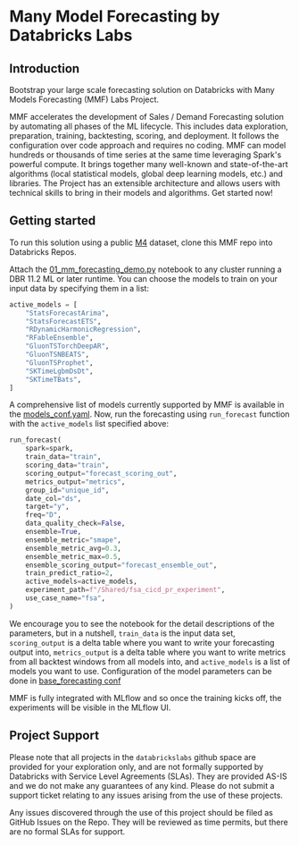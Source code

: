 # Many Model Forecasting by Databricks Labs

## Introduction

Bootstrap your large scale forecasting solution on Databricks with Many Models Forecasting (MMF) Labs 
Project.

MMF accelerates the development of Sales / Demand Forecasting solution by automating all phases of the ML lifecycle. 
This includes data exploration, preparation, training, backtesting, scoring, and deployment.
It follows the configuration over code approach and requires no coding.
MMF can model hundreds or thousands of time series at the same time leveraging Spark's powerful compute.
It brings together many well-known and state-of-the-art algorithms (local statistical models, global deep learning models, etc.) 
and libraries. 
The Project has an extensible architecture and allows users with technical skills to bring in their models and 
algorithms. 
Get started now!

## Getting started

To run this solution using a public [M4](https://www.kaggle.com/datasets/yogesh94/m4-forecasting-competition-dataset) 
dataset, clone this MMF repo into Databricks Repos.

Attach the [01_mm_forecasting_demo.py](https://github.com/databricks-industry-solutions/many-model-forecasting/blob/main/01_mm_forecasting_demo.py) 
notebook to any cluster running a DBR 11.2 ML or later runtime. 
You can choose the models to train on your input data by specifying them in a list:
```python
active_models = [
    "StatsForecastArima",
    "StatsForecastETS",
    "RDynamicHarmonicRegression",
    "RFableEnsemble",
    "GluonTSTorchDeepAR",
    "GluonTSNBEATS",
    "GluonTSProphet",
    "SKTimeLgbmDsDt",
    "SKTimeTBats",
]
```
A comprehensive list of models currently supported by MMF is available in the [models_conf.yaml](https://github.com/databricks-industry-solutions/many-model-forecasting/blob/main/forecasting_sa/models/models_conf.yaml). 
Now, run the forecasting using ```run_forecast``` function with the ```active_models``` list specified above:
```python
run_forecast(
    spark=spark,
    train_data="train",
    scoring_data="train",
    scoring_output="forecast_scoring_out",
    metrics_output="metrics",
    group_id="unique_id",
    date_col="ds",
    target="y",
    freq="D",
    data_quality_check=False,
    ensemble=True,
    ensemble_metric="smape",
    ensemble_metric_avg=0.3,
    ensemble_metric_max=0.5,
    ensemble_scoring_output="forecast_ensemble_out",
    train_predict_ratio=2,
    active_models=active_models,
    experiment_path=f"/Shared/fsa_cicd_pr_experiment",
    use_case_name="fsa",
)
```
We encourage you to see the notebook for the detail descriptions of the parameters, but in a nutshell, ```train_data``` 
is the input data set, ```scoring_output``` is a delta table where you want to write your forecasting output into, 
```metrics_output``` is a delta table where you want to write metrics from all backtest windows from all models into, 
and ```active_models``` is a list of models you want to use. 
Configuration of the model parameters can be done in [base_forecasting conf]() 

MMF is fully integrated with MLflow and so once the training kicks off, the experiments will be visible in the MLflow UI. 

## Project Support
Please note that all projects in the ```databrickslabs``` github space are provided for your exploration only, 
and are not formally supported by Databricks with Service Level Agreements (SLAs). 
They are provided AS-IS and we do not make any guarantees of any kind. 
Please do not submit a support ticket relating to any issues arising from the use of these projects.

Any issues discovered through the use of this project should be filed as GitHub Issues on the Repo. 
They will be reviewed as time permits, but there are no formal SLAs for support.
